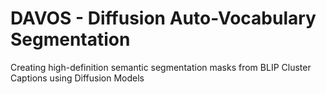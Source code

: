 # DAVOS - Diffusion Auto-Vocabulary Segmentation
Creating high-definition semantic segmentation masks from BLIP Cluster Captions using Diffusion Models
